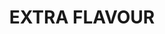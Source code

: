 ---
layout: archive_film
permalink: en/archive/2021/long-short/extra-flavour

title: EXTRA FLAVOUR
director: CARLOS ABASCAL PEIRÓ
country: France
description: Joachim is a very average man in his sixties. But he hides an obsession... or even two to be precise. He can't help but stare at the men who go to the gym across the street from his house while he devours pickles. When a new jar, "easy opening" won't open, his world turns upside down!
category: long-short
image_folder: images/films/archive/2021/long-short/extra-flavour
is_winner: false
submission_year: 2021
lang: en
---